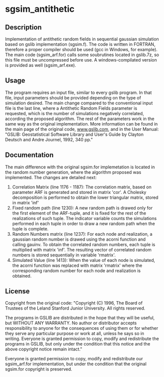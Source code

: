 # sgsim_antithetic

## Description
Implementation of antithetic random fields in sequential gaussian simulation based on gslib implementation (sgsim.f). The code is written in FORTRAN, therefore a proper compiler should be used (gcc in Windows, for example). The main code (sgsim_arf.for) calls some soubrutines located in gslib.7z, so this file must be uncompressed before use. A windows-compilated version is provided as well (sgsim_arf.exe). 

## Usage
The program requires an input file, similar to every gslib program. In that file, input parameters should be provided depending on the type of simulation desired. The main change compared to the conventional input file is the last line, where a Antithetic Random Fields parameter is requested, which is the number of simulations negatively correlated, according the proposed algorithm. The rest of the parameters work in the same way as the original implementation. More information can be found in the main page of the original code, www.gslib.com, and in the User Manual: "GSLIB: Geostatistical Software Library and User's Guide by Clayton Deutsch and Andre Journel, 1992, 340 pp."

## Documentation
The main difference with the original sgsim.for implemetation is located in the random number generation, where the algorithm proposed was implemented. The changes are detailed next:

1. Correlation Matrix (line 1176 - 1187): The correlation matrix, based on parameter ARF is generated and stored in matrix 'cor'. A Cholesky decomposition is performed to obtain the lower triangular matrix, stored in matrix 'inf'
2. Fixed random path (line 1230): A new random path is drawed only for the first element of the ARF-tuple, and it is fixed for the rest of the realizations of such tuple. The indicator variable counts the simulations performed in each tuple in order to draw a new random path when the tuple is complete.
3. Random Numbers matrix (line 1237): For each node and realization, a gaussian random number is drawed using the acorni function and calling gauinv. To obtain the correlated random numbers, each tuple is multiplied with matrix 'inf'. The resulting vector of correlated random numbers is stored sequentially in variable 'rmatrix'.
4. Simulated Value (line 1413): When the value of each node is simulated, the acorni function was replaced with matrix 'rmatrix' where the corresponding random number for each node and realization is obtained.


## License
Copyright from the original code: 
"Copyright (C) 1996, The Board of Trustees of the Leland Stanford Junior University.  All rights reserved.                            
                                                                      
 The programs in GSLIB are distributed in the hope that they will be useful, but WITHOUT ANY WARRANTY.  No author or distributor accepts responsibility to anyone for the consequences of using them or for whether they serve any particular purpose or work at all, unless he says so in writing.  Everyone is granted permission to copy, modify and redistribute the programs in GSLIB, but only under the condition that this notice and the above copyright notice remain intact."
 
 Everyone is granted permission to copy, modify and redistribute our sgsim_arf.for implementation, but under the condition that the original sgsim.for copyright is preserved.
